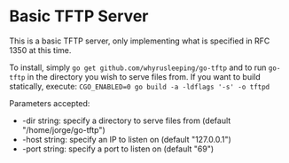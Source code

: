 # Basic TFTP Server

This is a basic TFTP server, only implementing what is specified in RFC 1350 at this time.

To install, simply `go get github.com/whyrusleeping/go-tftp` and to run `go-tftp` in the directory you wish to serve files from. 
If you want to build statically, execute: `CGO_ENABLED=0 go build -a -ldflags '-s' -o tftpd`

Parameters accepted:
* -dir string: specify a directory to serve files from (default "/home/jorge/go-tftp")
* -host string: specify an IP to listen on (default "127.0.0.1")
* -port string: specify a port to listen on (default "69")


